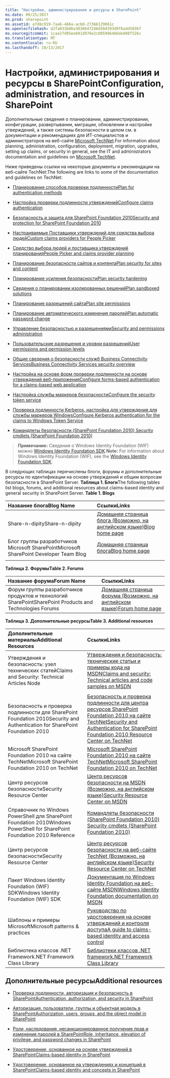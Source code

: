 ```yaml
---
title: "Настройки, администрирования и ресурсы в SharePoint"
ms.date: 09/25/2017
ms.prod: sharepoint
ms.assetid: e7d8c919-7aa6-466a-acb0-27366129061c
ms.openlocfilehash: d2fa033b86a3036647248d50d393d9f6add503bf
ms.sourcegitcommit: 1cae27d85ee691d976e2c085986466de088f526c
ms.translationtype: MT
ms.contentlocale: ru-RU
ms.lasthandoff: 10/13/2017
---
```

# <a name="configuration-administration-and-resources-in-sharepoint"></a><span data-ttu-id="7efeb-102">Настройки, администрирования и ресурсы в SharePoint</span><span class="sxs-lookup"><span data-stu-id="7efeb-102">Configuration, administration, and resources in SharePoint</span></span>

<span data-ttu-id="7efeb-103">Дополнительные сведения о планировании, администрировании, конфигурации, развертывании, миграции, обновлении и настройке утверждений, а также системы безопасности в целом см. в документации и рекомендациях для ИТ-специалистов и администраторов на веб-сайте  [Microsoft TechNet](http://technet.microsoft.com/en-us/sharepoint/ee263910.aspx).</span><span class="sxs-lookup"><span data-stu-id="7efeb-103">For information about planning, administration, configuration, deployment, migration, upgrades, setting up claims, or security in general, see the IT and administrators documentation and guidelines on  [Microsoft TechNet](http://technet.microsoft.com/en-us/sharepoint/ee263910.aspx).</span></span>
  
    
    

<span data-ttu-id="7efeb-104">Ниже приведены ссылки на некоторые документы и рекомендации на веб-сайте TechNet:</span><span class="sxs-lookup"><span data-stu-id="7efeb-104">The following are links to some of the documentation and guidelines on TechNet:</span></span>
-  [<span data-ttu-id="7efeb-105">Планирование способов проверки подлинности</span><span class="sxs-lookup"><span data-stu-id="7efeb-105">Plan for authentication methods</span></span>](http://technet.microsoft.com/en-us/library/cc288475.aspx)
    
  
-  [<span data-ttu-id="7efeb-106">Настройка проверки подлинности утверждений</span><span class="sxs-lookup"><span data-stu-id="7efeb-106">Configure claims authentication</span></span>](http://technet.microsoft.com/en-us/library/ee806886.aspx)
    
  
-  [<span data-ttu-id="7efeb-107">Безопасность и защита для SharePoint Foundation 2010</span><span class="sxs-lookup"><span data-stu-id="7efeb-107">Security and protection for SharePoint Foundation 2010</span></span>](http://technet.microsoft.com/en-us/library/cc287860.aspx)
    
  
-  [<span data-ttu-id="7efeb-108">Настраиваемые Поставщики утверждений для средства выбора людей</span><span class="sxs-lookup"><span data-stu-id="7efeb-108">Custom claims providers for People Picker</span></span>](http://technet.microsoft.com/en-us/library/gg602065.aspx)
    
  
-  [<span data-ttu-id="7efeb-109">Средство выбора людей и поставщика утверждений планирования</span><span class="sxs-lookup"><span data-stu-id="7efeb-109">People Picker and claims provider planning</span></span>](http://technet.microsoft.com/en-us/library/gg602063.aspx)
    
  
-  [<span data-ttu-id="7efeb-110">Планирование безопасности сайтов и контента</span><span class="sxs-lookup"><span data-stu-id="7efeb-110">Plan security for sites and content</span></span>](http://technet.microsoft.com/en-us/library/cc288189.aspx)
    
  
-  [<span data-ttu-id="7efeb-111">Планирование усиления безопасности</span><span class="sxs-lookup"><span data-stu-id="7efeb-111">Plan security hardening</span></span>](http://technet.microsoft.com/en-us/library/cc288143.aspx)
    
  
-  [<span data-ttu-id="7efeb-112">Сведения о планировании изолированных решений</span><span class="sxs-lookup"><span data-stu-id="7efeb-112">Plan sandboxed solutions</span></span>](http://technet.microsoft.com/en-us/library/ff603638.aspx)
    
  
-  [<span data-ttu-id="7efeb-113">Планирование разрешений сайта</span><span class="sxs-lookup"><span data-stu-id="7efeb-113">Plan site permissions</span></span>](http://technet.microsoft.com/en-us/library/cc287752.aspx)
    
  
-  [<span data-ttu-id="7efeb-114">Планирование автоматического изменения паролей</span><span class="sxs-lookup"><span data-stu-id="7efeb-114">Plan automatic password change</span></span>](http://technet.microsoft.com/en-us/library/ee428296.aspx)
    
  
-  [<span data-ttu-id="7efeb-115">Управление безопасностью и разрешениями</span><span class="sxs-lookup"><span data-stu-id="7efeb-115">Security and permissions administration</span></span>](http://technet.microsoft.com/en-us/library/cc288468.aspx)
    
  
-  [<span data-ttu-id="7efeb-116">Пользовательские разрешения и уровни разрешений</span><span class="sxs-lookup"><span data-stu-id="7efeb-116">User permissions and permission levels</span></span>](http://technet.microsoft.com/en-us/library/cc288074.aspx)
    
  
-  [<span data-ttu-id="7efeb-117">Общие сведения о безопасности служб Business Connectivity Services</span><span class="sxs-lookup"><span data-stu-id="7efeb-117">Business Connectivity Services security overview</span></span>](http://technet.microsoft.com/en-us/library/ee661734.aspx)
    
  
-  [<span data-ttu-id="7efeb-118">Настройка на основе форм проверки подлинности на основе утверждений веб-приложения</span><span class="sxs-lookup"><span data-stu-id="7efeb-118">Configure forms-based authentication for a claims-based web application</span></span>](http://technet.microsoft.com/en-us/library/ee806890.aspx)
    
  
-  [<span data-ttu-id="7efeb-119">Настройка службы маркеров безопасности</span><span class="sxs-lookup"><span data-stu-id="7efeb-119">Configure the security token service</span></span>](http://technet.microsoft.com/en-us/library/ee806864.aspx)
    
  
-  [<span data-ttu-id="7efeb-120">Проверка подлинности Kerberos, настройка для утверждения для службы маркеров Windows</span><span class="sxs-lookup"><span data-stu-id="7efeb-120">Configure Kerberos authentication for the claims to Windows Token Service</span></span>](http://technet.microsoft.com/en-us/library/ee806887.aspx)
    
  
-  [<span data-ttu-id="7efeb-121">Командлеты безопасности (SharePoint Foundation 2010) </span><span class="sxs-lookup"><span data-stu-id="7efeb-121">Security cmdlets (SharePoint Foundation 2010)</span></span>](http://technet.microsoft.com/en-us/library/ee890118.aspx)
    
  

> <span data-ttu-id="7efeb-122">**Примечание:** Сведения о Windows Identity Foundation (WIF) можно [Windows Identity Foundation SDK](http://www.microsoft.com/downloads/en/details.aspx?FamilyID=C148B2DF-C7AF-46BB-9162-2C9422208504&amp;amp;displaylang=en).</span><span class="sxs-lookup"><span data-stu-id="7efeb-122">**Note:** For information about Windows Identity Foundation (WIF), see the  [Windows Identity Foundation SDK](http://www.microsoft.com/downloads/en/details.aspx?FamilyID=C148B2DF-C7AF-46BB-9162-2C9422208504&amp;amp;displaylang=en).</span></span> 
  
    
    

<span data-ttu-id="7efeb-p101">В следующих таблицах перечислены блоги, форумы и дополнительные ресурсы по идентификации на основе утверждений и общим вопросам безопасности в SharePoint Server. **Таблица 1. Блоги**</span><span class="sxs-lookup"><span data-stu-id="7efeb-p101">The following tables list blogs, forums, and additional resources about claims-based identity and general security in SharePoint Server. **Table 1. Blogs**</span></span>


|<span data-ttu-id="7efeb-125">**Название блога**</span><span class="sxs-lookup"><span data-stu-id="7efeb-125">**Blog Name**</span></span>|<span data-ttu-id="7efeb-126">**Ссылки**</span><span class="sxs-lookup"><span data-stu-id="7efeb-126">**Links**</span></span>|
|:-----|:-----|
|<span data-ttu-id="7efeb-127">Share-n-dipity</span><span class="sxs-lookup"><span data-stu-id="7efeb-127">Share-n-dipity</span></span>  <br/> | [<span data-ttu-id="7efeb-128">Домашняя страница блога (Возможно, на английском языке)</span><span class="sxs-lookup"><span data-stu-id="7efeb-128">Blog home page</span></span>](http://blogs.technet.com/speschka/) <br/> |
|<span data-ttu-id="7efeb-129">Блог группы разработчиков Microsoft SharePoint</span><span class="sxs-lookup"><span data-stu-id="7efeb-129">Microsoft SharePoint Developer Team Blog</span></span>  <br/> | [<span data-ttu-id="7efeb-130">Домашняя страница блога</span><span class="sxs-lookup"><span data-stu-id="7efeb-130">Blog home page</span></span>](http://blogs.msdn.com/b/sharepointdev/) <br/> |
|||
   

<span data-ttu-id="7efeb-131">**Таблица 2. Форумы**</span><span class="sxs-lookup"><span data-stu-id="7efeb-131">**Table 2. Forums**</span></span>


|<span data-ttu-id="7efeb-132">**Название форума**</span><span class="sxs-lookup"><span data-stu-id="7efeb-132">**Forum Name**</span></span>|<span data-ttu-id="7efeb-133">**Ссылки**</span><span class="sxs-lookup"><span data-stu-id="7efeb-133">**Links**</span></span>|
|:-----|:-----|
|<span data-ttu-id="7efeb-134">Форум группы разработчиков продуктов и технологий SharePoint</span><span class="sxs-lookup"><span data-stu-id="7efeb-134">SharePoint Products and Technologies Forums</span></span>  <br/> | [<span data-ttu-id="7efeb-135">Домашняя страница форума (Возможно, на английском языке)</span><span class="sxs-lookup"><span data-stu-id="7efeb-135">Forum home page</span></span>](http://social.msdn.microsoft.com/Forums/en-US/category/sharepoint) <br/> |
   

<span data-ttu-id="7efeb-136">**Таблица 3. Дополнительные ресурсы**</span><span class="sxs-lookup"><span data-stu-id="7efeb-136">**Table 3. Additional resources**</span></span>


|<span data-ttu-id="7efeb-137">**Дополнительные материалы**</span><span class="sxs-lookup"><span data-stu-id="7efeb-137">**Additional Resources**</span></span>|<span data-ttu-id="7efeb-138">**Ссылки**</span><span class="sxs-lookup"><span data-stu-id="7efeb-138">**Links**</span></span>|
|:-----|:-----|
|<span data-ttu-id="7efeb-139">Утверждения и безопасность: узел технических статей</span><span class="sxs-lookup"><span data-stu-id="7efeb-139">Claims and Security: Technical Articles Node</span></span>  <br/> | [<span data-ttu-id="7efeb-140">Утверждения и безопасность: технические статьи и примеры кода на MSDN</span><span class="sxs-lookup"><span data-stu-id="7efeb-140">Claims and security: Technical articles and code samples on MSDN</span></span>](http://msdn.microsoft.com/en-us/library/gg430136.aspx) <br/> |
|||
|<span data-ttu-id="7efeb-141">Безопасность и проверка подлинности для SharePoint Foundation 2010</span><span class="sxs-lookup"><span data-stu-id="7efeb-141">Security and Authentication for SharePoint Foundation 2010</span></span>  <br/> | [<span data-ttu-id="7efeb-142">Безопасность и проверка подлинности для центра ресурсов SharePoint Foundation 2010 на сайте TechNet</span><span class="sxs-lookup"><span data-stu-id="7efeb-142">Security and Authentication for SharePoint Foundation 2010 Resource Center on TechNet</span></span>](http://technet.microsoft.com/en-us/sharepoint/ff601873.aspx) <br/> |
|<span data-ttu-id="7efeb-143">Microsoft SharePoint Foundation 2010 на сайте TechNet</span><span class="sxs-lookup"><span data-stu-id="7efeb-143">Microsoft SharePoint Foundation 2010 on TechNet</span></span>  <br/> | [<span data-ttu-id="7efeb-144">Microsoft SharePoint Foundation 2010 на сайте TechNet</span><span class="sxs-lookup"><span data-stu-id="7efeb-144">Microsoft SharePoint Foundation 2010 on TechNet</span></span>](http://technet.microsoft.com/en-us/sharepoint/ee263910.aspx) <br/> |
|<span data-ttu-id="7efeb-145">Центр ресурсов безопасности</span><span class="sxs-lookup"><span data-stu-id="7efeb-145">Security Resource Center</span></span>  <br/> | [<span data-ttu-id="7efeb-146">Центр ресурсов безопасности на MSDN (Возможно, на английском языке)</span><span class="sxs-lookup"><span data-stu-id="7efeb-146">Security Resource Center on MSDN</span></span>](http://msdn.microsoft.com/en-us/sharepoint/ff660758.aspx) <br/> |
|<span data-ttu-id="7efeb-147">Справочник по Windows PowerShell для SharePoint Foundation 2010</span><span class="sxs-lookup"><span data-stu-id="7efeb-147">Windows PowerShell for SharePoint Foundation 2010 Reference</span></span>  <br/> | [<span data-ttu-id="7efeb-148">Командлеты безопасности (SharePoint Foundation 2010) </span><span class="sxs-lookup"><span data-stu-id="7efeb-148">Security cmdlets (SharePoint Foundation 2010)</span></span>](http://technet.microsoft.com/en-us/library/ee890118.aspx) <br/> |
|<span data-ttu-id="7efeb-149">Центр ресурсов безопасности</span><span class="sxs-lookup"><span data-stu-id="7efeb-149">Security Resource Center</span></span>  <br/> | [<span data-ttu-id="7efeb-150">Центр ресурсов безопасности на веб-сайте TechNet (Возможно, на английском языке)</span><span class="sxs-lookup"><span data-stu-id="7efeb-150">Security Resource Center on TechNet</span></span>](http://technet.microsoft.com/en-us/office/sharepointserver/cc979168.aspx) <br/> |
|<span data-ttu-id="7efeb-151">Пакет Windows Identity Foundation (WIF) SDK</span><span class="sxs-lookup"><span data-stu-id="7efeb-151">Windows Identity Foundation (WIF) SDK</span></span>  <br/> | [<span data-ttu-id="7efeb-152">Документация по Windows Identity Foundation на веб-сайте MSDN</span><span class="sxs-lookup"><span data-stu-id="7efeb-152">Windows Identity Foundation documentation on MSDN</span></span>](http://msdn.microsoft.com/en-us/library/ee748484.aspx) <br/> |
|<span data-ttu-id="7efeb-153">Шаблоны и примеры Microsoft</span><span class="sxs-lookup"><span data-stu-id="7efeb-153">Microsoft patterns &amp; practices</span></span>  <br/> | [<span data-ttu-id="7efeb-154">Руководство по удостоверения на основе утверждений и контроля доступа</span><span class="sxs-lookup"><span data-stu-id="7efeb-154">A guide to claims-based identity and access control</span></span>](http://msdn.microsoft.com/en-us/library/ff423674.aspx) <br/> |
|<span data-ttu-id="7efeb-155">Библиотека классов .NET Framework</span><span class="sxs-lookup"><span data-stu-id="7efeb-155">.NET Framework Class Library</span></span>  <br/> | [<span data-ttu-id="7efeb-156">Библиотеки классов .NET framework</span><span class="sxs-lookup"><span data-stu-id="7efeb-156">.NET Framework Class Library</span></span>](http://msdn.microsoft.com/en-us/library/ms229335.aspx) <br/> |
   

## <a name="additional-resources"></a><span data-ttu-id="7efeb-157">Дополнительные ресурсы</span><span class="sxs-lookup"><span data-stu-id="7efeb-157">Additional resources</span></span>
<span data-ttu-id="7efeb-158"><a name="bk_addresources"> </a></span><span class="sxs-lookup"><span data-stu-id="7efeb-158"></span></span>


-  [<span data-ttu-id="7efeb-159">Проверка подлинности, авторизация и безопасность в SharePoint</span><span class="sxs-lookup"><span data-stu-id="7efeb-159">Authentication, authorization, and security in SharePoint</span></span>](authentication-authorization-and-security-in-sharepoint.md)
    
  
-  [<span data-ttu-id="7efeb-160">Авторизация, пользователи, группы и объектная модель в SharePoint</span><span class="sxs-lookup"><span data-stu-id="7efeb-160">Authorization, users, groups, and the object model in SharePoint</span></span>](authorization-users-groups-and-the-object-model-in-sharepoint.md)
    
  
-  [<span data-ttu-id="7efeb-161">Роли, наследования, несанкционированное получение прав и изменения паролей в SharePoint</span><span class="sxs-lookup"><span data-stu-id="7efeb-161">Role, inheritance, elevation of privilege, and password changes in SharePoint</span></span>](role-inheritance-elevation-of-privilege-and-password-changes-in-sharepoint.md)
    
  
-  [<span data-ttu-id="7efeb-162">Удостоверение, основанное на основе утверждений в SharePoint</span><span class="sxs-lookup"><span data-stu-id="7efeb-162">Claims-based identity in SharePoint</span></span>](claims-based-identity-in-sharepoint.md)
    
  
-  [<span data-ttu-id="7efeb-163">Удостоверение, основанное на утверждениях и концепций в SharePoint</span><span class="sxs-lookup"><span data-stu-id="7efeb-163">Claims-based identity and concepts in SharePoint</span></span>](claims-based-identity-and-concepts-in-sharepoint.md)
    
  

